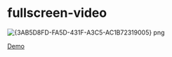 # fullscreen-video

![{3AB5D8FD-FA5D-431F-A3C5-AC1B72319005} png](https://user-images.githubusercontent.com/14862922/95682149-fa658f00-0c0d-11eb-87d0-bf26497129ec.jpg)

<a href="https://onysu.github.io/fullscreen-video/">Demo</a>
